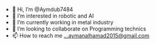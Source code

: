 - 👋 Hi, I’m @Aymdub7484
- 👀 I’m interested in robotic and AI
- 🌱 I’m currently working in metal industry 
- 💞️ I’m looking to collaborate on Programming technics 
- 📫 How to reach me ...aymanalhamad2015@gmail.com

<!---
Aymdub7484/Aymdub7484 is a ✨ special ✨ repository because its `README.md` (this file) appears on your GitHub profile.
You can click the Preview link to take a look at your changes.
--->
